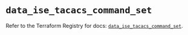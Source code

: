 # `data_ise_tacacs_command_set`

Refer to the Terraform Registry for docs: [`data_ise_tacacs_command_set`](https://registry.terraform.io/providers/ciscodevnet/ise/0.2.11/docs/data-sources/tacacs_command_set).
